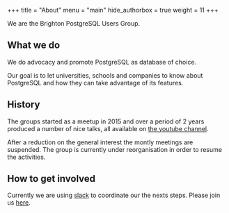 +++
title = "About"
menu = "main"
hide_authorbox = true
weight = 11
+++

We are the Brighton PostgreSQL Users Group.

## What we do
We do advocacy and promote PostgreSQL as database of choice.

Our goal is to let universities, schools and companies to know about PostgreSQL and how they can take advantage of its features.

## History
The groups started as a meetup in 2015 and over a period of 2 years produced a number of nice talks, all available on [the youtube channel](https://www.youtube.com/channel/UCgr5Iv9eJYN2Piy9oYkn6jw).

After a reduction on the general interest the montly meetings are suspended.
The group is currently under reorganisation in order to resume the activities.

## How to get involved

Currently we are using [slack](https://pgbrighton.slack.com) to coordinate our the nexts steps.
Please join us [here](https://pgbrighton.slack.com).
